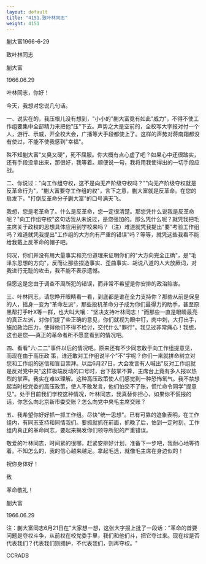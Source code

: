 ```yaml
---
layout: default
title: "4151.致叶林同志"
weight: 4151
---
```


蒯大富1966-6-29

致叶林同志

蒯大富

1966.06.29

叶林同志，你好！

今天，我想对您说几句话。

一、说实在的，我压根儿没有想到，"小小的"蒯大富竟有如此"威力"，不得不使工作组要集中全部精力来把他"压"下去。声势之大是空前的，全校写大字报对付一个人，游行、示威，开全校大会，广播等大手段都使上了。这样的声势对蒋南翔都没有使过，不能不使我感到"幸福"。

殊不知蒯大富"又臭又硬"，死不屈服。你大概有点心虚了吧？如果心中还很踏实，还有手段没拿出来，那很好，我等着。顺便说一句，我将用我使得出的一切手段应战。

二、你说过："向工作组夺权，这不是向无产阶级夺权吗？""向无产阶级夺权就是反革命行为"，"蒯大富要夺工作组的权"，言下之意，蒯大富就是反革命。在您的启发下，"打倒反革命分子蒯大富"的口号满天飞。

我想，您是老革命了。什么是反革命，您一定很清楚。那您凭什么说我是反革命呢？"向工作组夺权"这句话我从未说过，是您强加的。那么凭什么呢？就凭我把毛主席关于政权的思想具体应用到学校来吗？（注）难道就凭我提出"要"考验工作组吗？难道就凭我提出"工作组的大方向有严重的错误"吗？等等，就凭这些我看不能给我戴上反革命的帽子吧。

何况，你们并没有用大量事实和充份道理来证明你们的"大方向完全正确"，是"毛泽东思想的方向"，反而让那些捏造事实、歪曲事实、胡说八道的人大放厥词，对我进行无耻的攻击，我不能不表示遗憾。

但愿这是您由于调查不周所犯的错误，而非常不希望是你安排的政治陷害。

三、叶林同志，请您睁开眼睛看一看，到底都是谁在全力支持你？那些从前是保皇的人，摇身一变为"革命左派"，那些投机革命分子成为你们最得力的助手，甚至原黑帮打手叶X等一群，也大叫大嚷："坚决支持叶林同志！"而那些一直是眼睛最亮的真正左派，对你们提了些正确的意见，你们就视为眼中钉，肉中刺，大打出手，施加政治压力，使得他们不得不检讨，交代什么"罪行"。我见过非常痛心！我想，这也是您──真正的革命者所不愿意看到的情况吧。

四、看看"六·二二"事件以后的情况吧。原来还有不少同志敢于向工作组提意见，而现在由于高压政 策，谁还敢对工作组说半个"不"字呢？你们一来就拼命树立对您和工作组的迷信和盲目崇拜。以后6月27日，大会发言有人喊出"反对工作组就是反对党中央"这样极端反动的口号时，台下鼓掌不算，主席台上竟有多人报以热烈的掌声。我实在难以理解。这种高压政策使人们感觉到一种恐怖氧气。我不禁想起当时校党委的高压政策，使人不敢发言，他们怕交不了账，慌忙命令同学"提意见"。处于目前我们学校这种情况，叶林同志，我真替你担心，如果你不慌报的话，你怎么向北京新市委交账？怎么向党中央毛主席交账？

五、我希望你好好抓一抓工作组。尽快"统一思想"。已有可靠的迹象表明，在工作组内，有同志支持和同情我们。要抓就抓在前面，抓晚了后，怕到一定时刻，工作组内真正的革命同志，要起来揭发你们领导所犯的严重错误。

敬爱的叶林同志，时间紧的很哪，赶紧安排好计划，准备下一步吧，我耐心地等待着。不知怎么的，我的信心越来越足。拿起毛选，就像毛主席在身边似的！

祝你身体好！

致

革命敬礼！

蒯大富

1966.06.29

注：蒯大富同志6月21日在"大家想一想，这张大字报上批了一段话："革命的首要问题是夺权斗争，从前权在校党委手里，我们和他们斗，把它夺过来。现在权是否代表我们？代表我们则拥护，不代表我们，则再夺权。"

CCRADB

